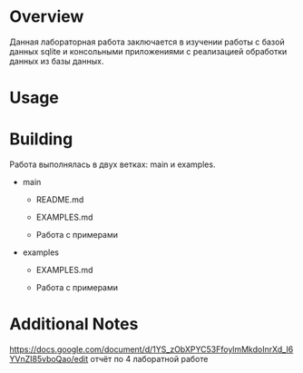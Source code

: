 # Overview

Данная лабораторная работа заключается в изучении работы с базой данных sqlite и консольными приложениями с реализацией обработки данных из базы данных.

# Usage

# Building

Работа выполнялась в двух ветках: main и examples.

* main

  * README.md

  * EXAMPLES.md

  * Работа с примерами

* examples

  * EXAMPLES.md

  * Работа с примерами

# Additional Notes
https://docs.google.com/document/d/1YS_zObXPYC53FfoylmMkdoInrXd_I6YVnZI85vboQao/edit
отчёт по 4 лаборатной работе
